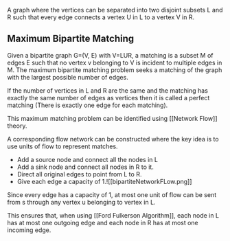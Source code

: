 A graph where the vertices can be separated into two disjoint subsets L and R such that every edge connects a vertex U in L to a vertex V in R.

## Maximum Bipartite Matching

Given a bipartite graph G=(V, E) with V=LUR, a matching is a subset M of edges E such that no vertex v belonging to V is incident to multiple edges in M. The maximum bipartite matching problem seeks a matching of the graph with the largest possible number of edges.

If the number of vertices in L and R are the same and the matching has exactly the same number of edges as vertices then it is called a perfect matching (There is exactly one edge for each matching).

This maximum matching problem can be identified using [[Network Flow]] theory.

A corresponding flow network can be constructed where the key idea is to use units of flow to represent matches.
- Add a source node and connect all the nodes in L
- Add a sink node and connect all nodes in R to it.
- Direct all original edges to point from L to R.
- Give each edge a capacity of 1.![[bipartiteNetworkFLow.png]]

Since every edge has a capacity of 1, at most one unit of flow can be sent from s through any vertex u belonging to vertex in L.

This ensures that, when using [[Ford Fulkerson Algorithm]], each node in L has at most one outgoing edge and each node in R has at most one incoming edge.